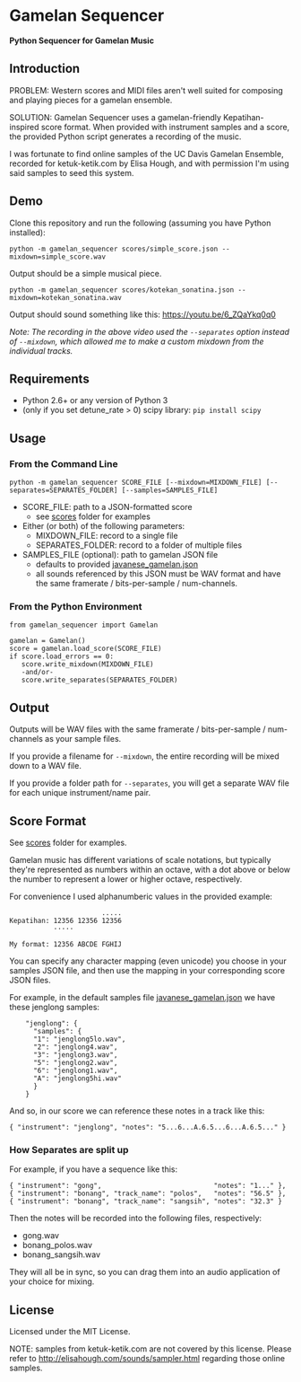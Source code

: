 # Gamelan Sequencer

**Python Sequencer for Gamelan Music**

## Introduction

PROBLEM: Western scores and MIDI files aren't well suited for composing and playing pieces for a gamelan ensemble.

SOLUTION: Gamelan Sequencer uses a gamelan-friendly Kepatihan-inspired score format.  When provided with instrument samples and a score, the provided Python script generates a recording of the music.

I was fortunate to find online samples of the UC Davis Gamelan Ensemble, recorded for ketuk-ketik.com by Elisa Hough, and with permission I'm using said samples to seed this system.

## Demo

Clone this repository and run the following (assuming you have Python installed):

`python -m gamelan_sequencer scores/simple_score.json --mixdown=simple_score.wav`

Output should be a simple musical piece.

`python -m gamelan_sequencer scores/kotekan_sonatina.json --mixdown=kotekan_sonatina.wav`

Output should sound something like this: https://youtu.be/6_ZQaYkq0q0

_Note: The recording in the above video used the `--separates` option instead of `--mixdown`, which allowed me to make a custom mixdown from the individual tracks._

## Requirements

- Python 2.6+ or any version of Python 3
- (only if you set detune_rate > 0) scipy library: `pip install scipy`

## Usage

### From the Command Line
 
`python -m gamelan_sequencer SCORE_FILE [--mixdown=MIXDOWN_FILE] [--separates=SEPARATES_FOLDER] [--samples=SAMPLES_FILE]`

- SCORE_FILE: path to a JSON-formatted score
   - see [scores](scores) folder for examples
- Either (or both) of the following parameters:
  - MIXDOWN_FILE: record to a single file
  - SEPARATES_FOLDER: record to a folder of multiple files
- SAMPLES_FILE (optional): path to gamelan JSON file
  - defaults to provided [javanese_gamelan.json](gamelan_sequencer/samples/javanese_gamelan.json)
  - all sounds referenced by this JSON must be WAV format and have the same framerate / bits-per-sample / num-channels.

### From the Python Environment
```
from gamelan_sequencer import Gamelan

gamelan = Gamelan()
score = gamelan.load_score(SCORE_FILE)
if score.load_errors == 0:
   score.write_mixdown(MIXDOWN_FILE)
   -and/or-
   score.write_separates(SEPARATES_FOLDER)
```

## Output

Outputs will be WAV files with the same framerate / bits-per-sample / num-channels as your sample files.

If you provide a filename for `--mixdown`, the entire recording will be mixed down to a WAV file.

If you provide a folder path for `--separates`, you will get a separate WAV file for each unique instrument/name pair. 

## Score Format
See [scores](scores) folder for examples.

Gamelan music has different variations of scale notations, but typically they're represented as numbers within an octave, with a dot above or below the number to represent a lower or higher octave, respectively.

For convenience I used alphanumberic values in the provided example:

```
                       .....
Kepatihan: 12356 12356 12356
           ·····

My format: 12356 ABCDE FGHIJ
```

You can specify any character mapping (even unicode) you choose in your samples JSON file, and then use the mapping in your corresponding score JSON files.

For example, in the default samples file [javanese_gamelan.json](gamelan_sequencer/samples/javanese_gamelan.json) we have these jenglong samples:
```
    "jenglong": { 
      "samples": {
      "1": "jenglong5lo.wav", 
      "2": "jenglong4.wav", 
      "3": "jenglong3.wav", 
      "5": "jenglong2.wav", 
      "6": "jenglong1.wav",
      "A": "jenglong5hi.wav"
      }
    }
```

And so, in our score we can reference these notes in a track like this:
```
{ "instrument": "jenglong", "notes": "5...6...A.6.5...6...A.6.5..." }
```

### How Separates are split up

For example, if you have a sequence like this:
```
{ "instrument": "gong",                            "notes": "1..." },
{ "instrument": "bonang", "track_name": "polos",   "notes": "56.5" },
{ "instrument": "bonang", "track_name": "sangsih", "notes": "32.3" }
```
Then the notes will be recorded into the following files, respectively: 
- gong.wav
- bonang_polos.wav
- bonang_sangsih.wav

They will all be in sync, so you can drag them into an audio application of your choice for mixing.


## License

Licensed under the MIT License.

NOTE: samples from ketuk-ketik.com are not covered by this license.  Please refer to http://elisahough.com/sounds/sampler.html regarding those online samples.

